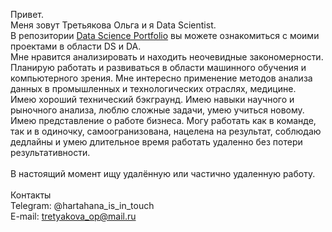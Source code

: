 Привет.</br>
Меня зовут Третьякова Ольга и я Data Scientist. </br>
В репозитории [Data Science Portfolio](http://github.com/TretyakovaOlga/Data-Science-Projects) вы можете ознакомиться с моими проектами в области DS и DA.
</br>
Мне нравится анализировать и находить неочевидные закономерности. Планирую работать и развиваться в области машинного обучения и компьютерного зрения. Мне интересно применение методов анализа данных в промышленных и технологических отраслях, медицине. </br>
Имею хороший технический бэкграунд. Имею навыки научного и рыночного анализа, люблю сложные задачи, умею учиться новому. Имею представление о работе бизнеса. Могу
работать как в команде, так и в одиночку, самоогранизована, нацелена на результат, соблюдаю дедлайны и умею длительное время работать удаленно без потери результативности. </br>
</br>
В настоящий момент ищу удалённую или частично удаленную работу.</br>
</br>
Контакты </br>
Telegram: @hartahana_is_in_touch</br>
E-mail: tretyakova_op@mail.ru
